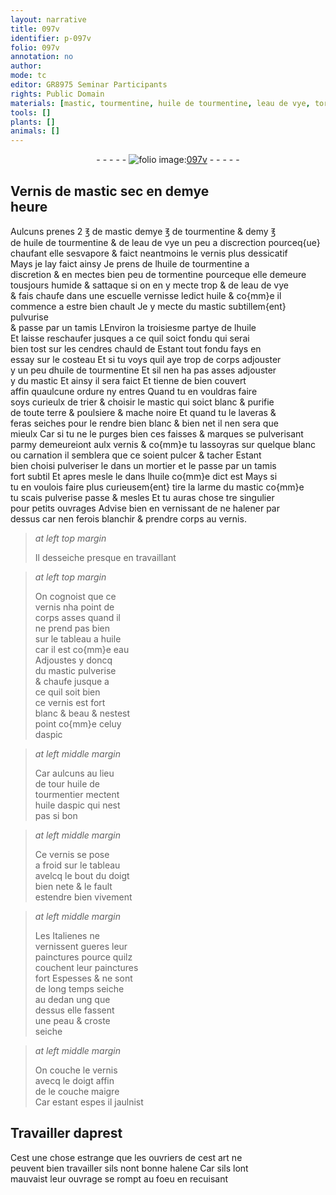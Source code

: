 ```yaml
---
layout: narrative
title: 097v
identifier: p-097v
folio: 097v
annotation: no
author:
mode: tc
editor: GR8975 Seminar Participants
rights: Public Domain
materials: [mastic, tourmentine, huile de tourmentine, leau de vye, tormentine, eau de vye, huile, tamis, cendres, aspic, huile de tourmentier, huile daspic]
tools: []
plants: []
animals: []
---
```


<div class="folio" align="center">- - - - - <a href="http://gallica.bnf.fr/ark:/12148/btv1b10500001g/f200.item" target="_blank"><img src="https://cu-mkp.github.io/2017-workshop-edition/assets/photo-icon.png" alt="folio image: " style="display:inline-block; margin-bottom:-3px;"/>097v</a> - - - - - </div>  
  

## Vernis de <span class="m">mastic</span> sec en demye<br/> heure

 
 Aulcuns prenes 2 ℥ de <span class="m">mastic</span> demye ℥ de <span class="m">tourmentine</span> & demy ℥<br/> de <span class="m">huile de tourmentine</span> & de <span class="m">leau de vye</span> un peu a discrection pourceq{ue}<br/> chaufant elle sesvapore & faict neantmoins le vernis plus dessicatif<br/> Mays je lay faict ainsy Je prens de l<span class="m">huile de tourmentine</span> a<br/> discretion & en mectes bien peu de <span class="m">tormentine</span> pourceque elle demeure<br/> tousjours humide & sattaque si on en y mecte trop & de l<span class="m">eau de vye</span><br/> & fais chaufe dans une escuelle vernisse ledict <span class="m">huile</span> & co{mm}e il<br/> commence a estre bien chault Je y mecte du <span class="m">mastic</span> subtillem{ent} pulvurise<br/> & passe par un <span class="m">tamis</span> <span class="del">L</span>Environ la troisiesme partye de l<span class="m">huile</span><br/> Et laisse reschaufer jusques a ce quil soict fondu qui serai<br/> bien tost sur les <span class="m">cendres</span> chauld de Estant tout fondu fays en<br/> essay sur le costeau Et si tu voys quil aye trop de corps adjouster<br/> y un peu d<span class="m">huile de tourmentine</span> Et sil nen ha pas asses adjouster<br/> y du <span class="m">mastic</span> Et ainsy il sera faict Et tienne de bien couvert<br/> affin quaulcune ordure ny entres Quand tu en vouldras faire<br/> soys curieulx de trier & choisir le <span class="m">mastic</span> qui soict blanc & purifie<br/> de toute terre & poulsiere & mache noire Et quand tu le laveras &<br/> feras seiches pour le rendre bien blanc & bien net il nen sera que<br/> mieulx Car si tu ne le purges bien ces faisses & marques se pulverisant<br/> parmy demeureiont aulx vernis & co{mm}e tu lassoyras sur quelque blanc<br/> ou carnation il semblera que ce soient pulcer & tacher Estant<br/> bien choisi pulveriser le dans un mortier et le passe par un <span class="m">tamis</span><br/> fort subtil Et apres mesle le dans lhuile co{mm}e dict est Mays si<br/> tu en voulois faire plus curieusem{ent} tire la larme du <span class="m">mastic</span> co{mm}e<br/> tu scais pulverise passe & mesles Et tu auras chose tre singulier<br/> pour petits ouvrages Advise bien en vernissant de ne halener par<br/> dessus car nen ferois blanchir & prendre corps au vernis.
 
> *at left top margin*
> 
>   Il desseiche presque en travaillant 
 
> *at left top margin*
> 
>   On cognoist que ce<br/> vernis nha point de<br/> corps asses quand il<br/> ne prend pas bien<br/> sur le tableau a <span class="m">huile</span><br/> car il est co{mm}e eau<br/> Adjoustes y doncq<br/> du <span class="m">mastic</span> pulverise<br/> & chaufe jusque a<br/> ce quil soit bien<br/> ce vernis est fort<br/> blanc & beau & nestest<br/> point co{mm}e celuy<br/> d<span class="m">aspic</span>
 
> *at left middle margin*
> 
>   Car aulcuns au lieu<br/> de <span class="del">tour</span> <span class="m">huile de<br/> tourmentier</span> mectent<br/> <span class="m">huile daspic</span> qui nest<br/> pas si bon
 
> *at left middle margin*
> 
>   Ce vernis se pose<br/> a froid sur le tableau<br/> avelcq le bout du doigt<br/> bien nete & le fault<br/> estendre bien vivement
 
> *at left middle margin*
> 
>   Les <span class="pl">Italienes</span> ne<br/> vernissent gueres leur<br/> painctures pource quilz<br/> couchent leur painctures<br/> fort Espesses & ne sont<br/> de long temps seiche<br/> au dedan ung que<br/> dessus elle fassent<br/> une peau & croste<br/> seiche
 
> *at left middle margin*
> 
>   On couche le vernis<br/> avecq le doigt affin<br/> de le couche maigre<br/> Car estant espes il jaulnist
 
 
  

## Travailler daprest

 
Cest une chose estrange que les ouvriers de cest art ne<br/> peuvent bien travailler sils nont bonne halene Car sils lont<br/> mauvaist leur ouvrage se rompt au foeu en recuisant
 
